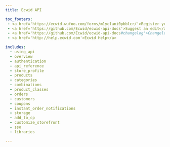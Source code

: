 ```yaml
---
title: Ecwid API

toc_footers:
 - <a href='https://ecwid.wufoo.com/forms/m1yelani0pbblcr/'>Register your application</a>
 - <a href='https://github.com/Ecwid/ecwid-api-docs'>Suggest an edit</a>
 - <a href='https://github.com/Ecwid/ecwid-api-docs#changelog'>Changelog</a>
 - <a href='http://help.ecwid.com'>Ecwid Help</a>

includes:
  - using_api
  - overview
  - authentication
  - api_reference
  - store_profile
  - products
  - categories
  - combinations
  - product_classes
  - orders
  - customers
  - coupons
  - instant_order_notifications
  - storage
  - add_to_cp
  - customize_storefront
  - sso
  - libraries

---
```

